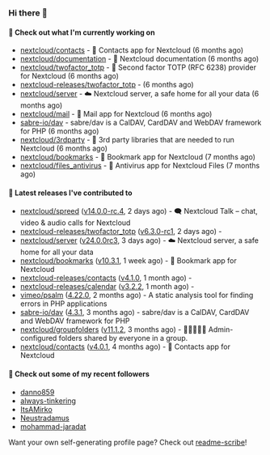 ### Hi there 👋

#### 👷 Check out what I'm currently working on

- [nextcloud/contacts](https://github.com/nextcloud/contacts) - 📇 Contacts app for Nextcloud (6 months ago)
- [nextcloud/documentation](https://github.com/nextcloud/documentation) - 📘 Nextcloud documentation (6 months ago)
- [nextcloud/twofactor_totp](https://github.com/nextcloud/twofactor_totp) - 🔑 Second factor TOTP (RFC 6238) provider for Nextcloud (6 months ago)
- [nextcloud-releases/twofactor_totp](https://github.com/nextcloud-releases/twofactor_totp) -  (6 months ago)
- [nextcloud/server](https://github.com/nextcloud/server) - ☁️ Nextcloud server, a safe home for all your data (6 months ago)
- [nextcloud/mail](https://github.com/nextcloud/mail) - 💌 Mail app for Nextcloud (6 months ago)
- [sabre-io/dav](https://github.com/sabre-io/dav) - sabre/dav is a CalDAV, CardDAV and WebDAV framework for PHP (6 months ago)
- [nextcloud/3rdparty](https://github.com/nextcloud/3rdparty) - :battery: 3rd party libraries that are needed to run Nextcloud (6 months ago)
- [nextcloud/bookmarks](https://github.com/nextcloud/bookmarks) - 🔖 Bookmark app for Nextcloud (7 months ago)
- [nextcloud/files_antivirus](https://github.com/nextcloud/files_antivirus) - 👾 Antivirus app for Nextcloud Files (7 months ago)

#### 🔭 Latest releases I've contributed to

- [nextcloud/spreed](https://github.com/nextcloud/spreed) ([v14.0.0-rc.4](https://github.com/nextcloud/spreed/releases/tag/v14.0.0-rc.4), 2 days ago) - 🗨️ Nextcloud Talk – chat, video &amp; audio calls for Nextcloud
- [nextcloud-releases/twofactor_totp](https://github.com/nextcloud-releases/twofactor_totp) ([v6.3.0-rc1](https://github.com/nextcloud-releases/twofactor_totp/releases/tag/v6.3.0-rc1), 2 days ago) - 
- [nextcloud/server](https://github.com/nextcloud/server) ([v24.0.0rc3](https://github.com/nextcloud/server/releases/tag/v24.0.0rc3), 3 days ago) - ☁️ Nextcloud server, a safe home for all your data
- [nextcloud/bookmarks](https://github.com/nextcloud/bookmarks) ([v10.3.1](https://github.com/nextcloud/bookmarks/releases/tag/v10.3.1), 1 week ago) - 🔖 Bookmark app for Nextcloud
- [nextcloud-releases/contacts](https://github.com/nextcloud-releases/contacts) ([v4.1.0](https://github.com/nextcloud-releases/contacts/releases/tag/v4.1.0), 1 month ago) - 
- [nextcloud-releases/calendar](https://github.com/nextcloud-releases/calendar) ([v3.2.2](https://github.com/nextcloud-releases/calendar/releases/tag/v3.2.2), 1 month ago) - 
- [vimeo/psalm](https://github.com/vimeo/psalm) ([4.22.0](https://github.com/vimeo/psalm/releases/tag/4.22.0), 2 months ago) - A static analysis tool for finding errors in PHP applications
- [sabre-io/dav](https://github.com/sabre-io/dav) ([4.3.1](https://github.com/sabre-io/dav/releases/tag/4.3.1), 3 months ago) - sabre/dav is a CalDAV, CardDAV and WebDAV framework for PHP
- [nextcloud/groupfolders](https://github.com/nextcloud/groupfolders) ([v11.1.2](https://github.com/nextcloud/groupfolders/releases/tag/v11.1.2), 3 months ago) - 📁👩‍👩‍👧‍👦 Admin-configured folders shared by everyone in a group.
- [nextcloud/contacts](https://github.com/nextcloud/contacts) ([v4.0.1](https://github.com/nextcloud/contacts/releases/tag/v4.0.1), 4 months ago) - 📇 Contacts app for Nextcloud

#### 👯 Check out some of my recent followers

- [danno859](https://github.com/danno859)
- [always-tinkering](https://github.com/always-tinkering)
- [ItsAMirko](https://github.com/ItsAMirko)
- [Neustradamus](https://github.com/Neustradamus)
- [mohammad-jaradat](https://github.com/mohammad-jaradat)

Want your own self-generating profile page? Check out [readme-scribe](https://github.com/muesli/readme-scribe)!
